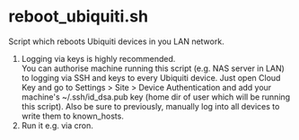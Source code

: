 # reboot_ubiquiti.sh

Script which reboots Ubiquiti devices in you LAN network.

<p><ol>
<li>Logging via keys is highly recommended.</li>
You can authorise machine running this script (e.g. NAS server in LAN) to logging via SSH and keys to
every Ubiquiti device. Just open Cloud Key and go to Settings > Site > Device Authentication and add
your machine's ~/.ssh/id_dsa.pub key (home dir of user which will be running this script). Also be sure
to previously, manually log into all devices to write them to known_hosts.
<li>Run it e.g. via cron.</li>
</p>
